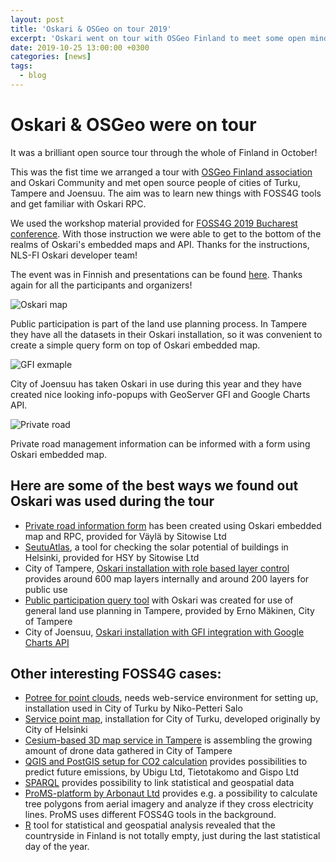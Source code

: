 ```yaml
---
layout: post
title: 'Oskari & OSGeo on tour 2019'
excerpt: 'Oskari went on tour with OSGeo Finland to meet some open minded people around Finland'
date: 2019-10-25 13:00:00 +0300
categories: [news]
tags:
  - blog
---
```


# Oskari & OSGeo were on tour

It was a brilliant open source tour through the whole of Finland in October!

This was the fist time we arranged a tour with [OSGeo Finland association](http://www.osgeo.fi/) and Oskari Community
and met open source people of cities of Turku, Tampere and Joensuu.
The aim was to learn new things with FOSS4G tools and get familiar with Oskari RPC.

We used the workshop material provided for [FOSS4G 2019 Bucharest conference](https://github.com/oskariorg/oskari-docs/tree/master/md/documentation/examples/FOSS4G_2019).
With those instruction we were able to get to the bottom of the realms of Oskari's embedded maps and API.
Thanks for the instructions, NLS-FI Oskari developer team!

The event was in Finnish and presentations can be found [here](https://drive.google.com/drive/u/0/folders/1bFShE-Pon6NexBL4ZhAkHxTF0iFM0Hb9).
Thanks again for all the participants and organizers!

![Oskari map](/resources/mapquery_oskari.png)

Public participation is part of the land use planning process. In Tampere they have all the datasets in their Oskari installation, so it was convenient to create a simple query form on top of Oskari embedded map.

![GFI exmaple](/resources/joensuu_gfi_example.png)

City of Joensuu has taken Oskari in use during this year and they have created nice looking info-popups with GeoServer GFI and Google Charts API.

![Private road](/resources/private_road.png)

Private road management information can be informed with a form using Oskari embedded map.

## Here are some of the best ways we found out Oskari was used during the tour

- [Private road information form](https://julkinen.vayla.fi/yksityistie/) has been created using Oskari embedded map and RPC, provided for Väylä by Sitowise Ltd
- [SeutuAtlas](http://www.seutuatlas.fi/index.jsp), a tool for checking the solar potential of buildings in Helsinki, provided for HSY by Sitowise Ltd
- City of Tampere, [Oskari installation with role based layer control](https://kartat.tampere.fi/oskari/) provides around 600 map layers internally and around 200 layers for public use
- [Public participation query tool](https://kartat.tampere.fi/palautedemo/) with Oskari was created for use of general land use planning in Tampere, provided by Erno Mäkinen, City of Tampere
- City of Joensuu, [Oskari installation with GFI integration with Google Charts API](https://oskari.joensuu.fi/?zoomLevel=8&coord=646669.632895638_6942732.815604098&mapLayers=52+100+raster,115+100+Muutos:%202014%20-%20nykyhetki,120+100+V%C3%A4est%C3%B6n%20lukum%C3%A4%C3%A4r%C3%A4&uuid=8c4d8671-cd00-41eb-992a-0aa6f21c463c&noSavedState=true&showIntro=false)

## Other interesting FOSS4G cases:

- [Potree for point clouds](http://potree.org/), needs web-service environment for setting up, installation used in City of Turku by Niko-Petteri Salo
- [Service point map](https://palvelukartta.turku.fi/), installation for City of Turku, developed originally by City of Helsinki
- [Cesium-based 3D map service in Tampere](https://kartat.tampere.fi/cesium_web#) is assembling the growing amount of drone data gathered in City of Tampere
- [QGIS and PostGIS setup for CO2 calculation](https://github.com/GispoCoding/assessclimateimpact) provides possibilities to predict future emissions, by Ubigu Ltd, Tietotakomo and Gispo Ltd
- [SPARQL](https://en.wikipedia.org/wiki/SPARQL) provides possibility to link statistical and geospatial data
- [ProMS-platform by Arbonaut Ltd](https://www.arbonaut.com/en/products/proms) provides e.g. a possibility to calculate tree polygons from aerial imagery and analyze if they cross electricity lines. ProMS uses different FOSS4G tools in the background.
- [R](https://www.r-project.org/) tool for statistical and geospatial analysis revealed that the countryside in Finland is not totally empty, just during the last statistical day of the year.
